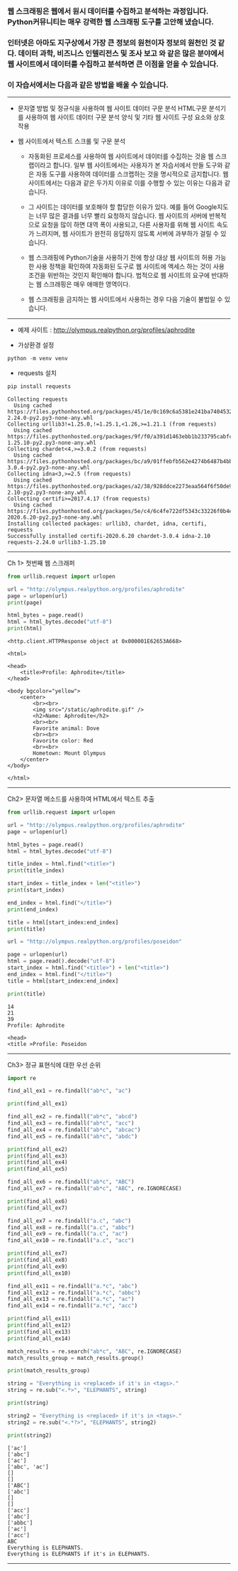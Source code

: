 ### <p>웹 스크래핑은 웹에서 원시 데이터를 수집하고 분석하는 과정입니다. Python커뮤니티는 매우 강력한 웹 스크래핑 도구를 고안해 냈습니다.</p>

### <p>인터넷은 아마도 지구상에서 가장 큰 정보의 원천이자 정보의 원천인 것 같다. 데이터 과학, 비즈니스 인텔리전스 및 조사 보고 와 같은 많은 분야에서 웹 사이트에서 데이터를 수집하고 분석하면 큰 이점을 얻을 수 있습니다.</p>

### <p>이 자습서에서는 다음과 같은 방법을 배울 수 있습니다.</p>

---

* 문자열 방법 및 정규식을 사용하여 웹 사이트 데이터 구문 분석
HTML구문 분석기를 사용하여 웹 사이트 데이터 구문 분석
양식 및 기타 웹 사이트 구성 요소와 상호 작용

* 웹 사이트에서 텍스트 스크롤 및 구문 분석
  * 자동화된 프로세스를 사용하여 웹 사이트에서 데이터를 수집하는 것을 웹 스크랩이라고 합니다. 일부 웹 사이트에서는 사용자가 본 자습서에서 만들 도구와 같은 자동 도구를 사용하여 데이터를 스크랩하는 것을 명시적으로 금지합니다. 웹 사이트에서는 다음과 같은 두가지 이유로 이를 수행할 수 있는 이유는 다음과 같습니다.

  * 그 사이트는 데이터를 보호해야 할 합당한 이유가 있다. 예를 들어 Google지도는 너무 많은 결과를 너무 빨리 요청하지 않습니다.
  웹 사이트의 서버에 반복적으로 요청을 많이 하면 대역 폭이 사용되고, 다른 사용자를 위해 웹 사이트 속도가 느려지며, 웹 사이트가 완전히 응답하지 않도록 서버에 과부하가 걸릴 수 있습니다.

  * 웹 스크래핑에 Python기술을 사용하기 전에 항상 대상 웹 사이트의 허용 가능한 사용 정책을 확인하여 자동화된 도구로 웹 사이트에 액세스 하는 것이 사용 조건을 위반하는 것인지 확인해야 합니다. 법적으로 웹 사이트의 요구에 반대하는 웹 스크래핑은 매우 애매한 영역이다.

  * 웹 스크래핑을 금지하는 웹 사이트에서 사용하는 경우 다음 기술이 불법일 수 있습니다.

---

* 예제 사이트 : <http://olympus.realpython.org/profiles/aphrodite>

* 가상환경 설정

```python
python -m venv venv
```

* requests 설치

```python
pip install requests
```

```shell
Collecting requests
  Using cached https://files.pythonhosted.org/packages/45/1e/0c169c6a5381e241ba7404532c16a21d86ab872c9bed8bdcd4c423954103/requests-2.24.0-py2.py3-none-any.whl
Collecting urllib3!=1.25.0,!=1.25.1,<1.26,>=1.21.1 (from requests)
  Using cached https://files.pythonhosted.org/packages/9f/f0/a391d1463ebb1b233795cabfc0ef38d3db4442339de68f847026199e69d7/urllib3-1.25.10-py2.py3-none-any.whl
Collecting chardet<4,>=3.0.2 (from requests)
  Using cached https://files.pythonhosted.org/packages/bc/a9/01ffebfb562e4274b6487b4bb1ddec7ca55ec7510b22e4c51f14098443b8/chardet-3.0.4-py2.py3-none-any.whl
Collecting idna<3,>=2.5 (from requests)
  Using cached https://files.pythonhosted.org/packages/a2/38/928ddce2273eaa564f6f50de919327bf3a00f091b5baba8dfa9460f3a8a8/idna-2.10-py2.py3-none-any.whl
Collecting certifi>=2017.4.17 (from requests)
  Using cached https://files.pythonhosted.org/packages/5e/c4/6c4fe722df5343c33226f0b4e0bb042e4dc13483228b4718baf286f86d87/certifi-2020.6.20-py2.py3-none-any.whl
Installing collected packages: urllib3, chardet, idna, certifi, requests
Successfully installed certifi-2020.6.20 chardet-3.0.4 idna-2.10 requests-2.24.0 urllib3-1.25.10
```

---

Ch 1> 첫번째 웹 스크래퍼

```python
from urllib.request import urlopen

url = "http://olympus.realpython.org/profiles/aphrodite"
page = urlopen(url)
print(page)

html_bytes = page.read()
html = html_bytes.decode("utf-8")
print(html)
```

```shell
<http.client.HTTPResponse object at 0x000001E62653A668>

<html>

<head>
    <title>Profile: Aphrodite</title>
</head>

<body bgcolor="yellow">
    <center>
        <br><br>
        <img src="/static/aphrodite.gif" />
        <h2>Name: Aphrodite</h2>
        <br><br>
        Favorite animal: Dove
        <br><br>
        Favorite color: Red
        <br><br>
        Hometown: Mount Olympus
    </center>
</body>

</html>
```

---

Ch2> 문자열 메소드를 사용하여 HTML에서 텍스트 추출

```python
from urllib.request import urlopen

url = "http://olympus.realpython.org/profiles/aphrodite"
page = urlopen(url)

html_bytes = page.read()
html = html_bytes.decode("utf-8")

title_index = html.find("<title>")
print(title_index)

start_index = title_index + len("<title>")
print(start_index)

end_index = html.find("</title>")
print(end_index)

title = html[start_index:end_index]
print(title)

url = "http://olympus.realpython.org/profiles/poseidon"

page = urlopen(url)
html = page.read().decode("utf-8")
start_index = html.find("<title>") + len("<title>")
end_index = html.find("</title>")
title = html[start_index:end_index]

print(title)
```

```shell
14
21
39
Profile: Aphrodite

<head>
<title >Profile: Poseidon
```

---

Ch3> 정규 표현식에 대한 우선 순위

```python
import re

find_all_ex1 = re.findall("ab*c", "ac")

print(find_all_ex1)

find_all_ex2 = re.findall("ab*c", "abcd")
find_all_ex3 = re.findall("ab*c", "acc")
find_all_ex4 = re.findall("ab*c", "abcac")
find_all_ex5 = re.findall("ab*c", "abdc")

print(find_all_ex2)
print(find_all_ex3)
print(find_all_ex4)
print(find_all_ex5)

find_all_ex6 = re.findall("ab*c", "ABC")
find_all_ex7 = re.findall("ab*c", "ABC", re.IGNORECASE)

print(find_all_ex6)
print(find_all_ex7)

find_all_ex7 = re.findall("a.c", "abc")
find_all_ex8 = re.findall("a.c", "abbc")
find_all_ex9 = re.findall("a.c", "ac")
find_all_ex10 = re.findall("a.c", "acc")

print(find_all_ex7)
print(find_all_ex8)
print(find_all_ex9)
print(find_all_ex10)

find_all_ex11 = re.findall("a.*c", "abc")
find_all_ex12 = re.findall("a.*c", "abbc")
find_all_ex13 = re.findall("a.*c", "ac")
find_all_ex14 = re.findall("a.*c", "acc")

print(find_all_ex11)
print(find_all_ex12)
print(find_all_ex13)
print(find_all_ex14)

match_results = re.search("ab*c", "ABC", re.IGNORECASE)
match_results_group = match_results.group()

print(match_results_group)

string = "Everything is <replaced> if it's in <tags>."
string = re.sub("<.*>", "ELEPHANTS", string)

print(string)

string2 = "Everything is <replaced> if it's in <tags>."
string2 = re.sub("<.*?>", "ELEPHANTS", string2)

print(string2)
```

```shell
['ac']
['abc']
['ac']
['abc', 'ac']
[]
[]
['ABC']
['abc']
[]
[]
['acc']
['abc']
['abbc']
['ac']
['acc']
ABC
Everything is ELEPHANTS.
Everything is ELEPHANTS if it's in ELEPHANTS.
```

---